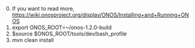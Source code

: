 0. If you want to read more, https://wiki.onosproject.org/display/ONOS/Installing+and+Running+ONOS
1. export ONOS_ROOT=~/onos-1.2.0-build
2. $source $ONOS_ROOT/tools/dev/bash_profile
3. mvn clean install
